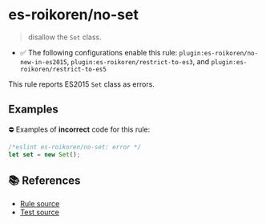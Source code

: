 # es-roikoren/no-set
> disallow the `Set` class.

- ✅ The following configurations enable this rule: `plugin:es-roikoren/no-new-in-es2015`, `plugin:es-roikoren/restrict-to-es3`, and `plugin:es-roikoren/restrict-to-es5`

This rule reports ES2015 `Set` class as errors.

## Examples

⛔ Examples of **incorrect** code for this rule:

```js
/*eslint es-roikoren/no-set: error */
let set = new Set();
```

## 📚 References

- [Rule source](https://github.com/roikoren755/eslint-plugin-es/blob/v0.0.0-alpha-20211010133854/src/rules/no-set.ts)
- [Test source](https://github.com/roikoren755/eslint-plugin-es/blob/v0.0.0-alpha-20211010133854/tests/src/rules/no-set.ts)
